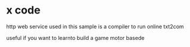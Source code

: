 # x code

http 
web service 
used in this sample is a compiler to run online txt2com

useful if you want to learnto build a game motor basede










